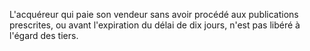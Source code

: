 L'acquéreur qui paie son vendeur sans avoir procédé aux publications prescrites, ou avant l'expiration du délai de dix jours, n'est pas libéré à l'égard des tiers.


  

  
